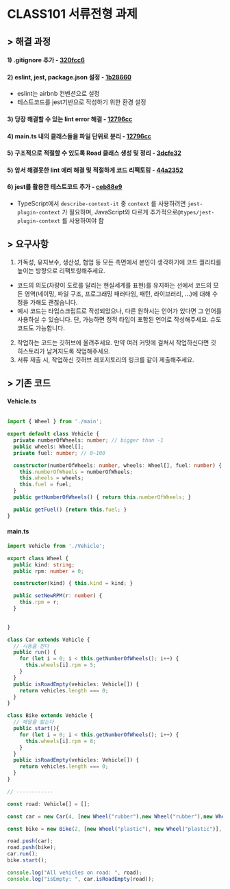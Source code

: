 # CLASS101 서류전형 과제

## **> 해결 과정**

#### 1) .gitignore 추가 - [320fcc6](https://github.com/dididy/class101-quiz/commit/320fcc67cfb6a34053c48cb20c1398cad5a8e7d8)

#### 2) eslint, jest, package.json 설정 - [1b28660](https://github.com/dididy/class101-quiz/commit/1b2866054a99d57da392abedec1c09b6d9bf7f0b)

- eslint는 airbnb 컨벤션으로 설정
- 테스트코드를 jest기반으로 작성하기 위한 환경 설정

#### 3) 당장 해결할 수 있는 lint error 해결 - [12796cc](https://github.com/dididy/class101-quiz/commit/12796cc6229232a00c082e8c2d2008944f77090d)

#### 4) main.ts 내의 클래스들을 파일 단위로 분리 - [12796cc](https://github.com/dididy/class101-quiz/commit/12796cc6229232a00c082e8c2d2008944f77090d)

#### 5) 구조적으로 적절할 수 있도록 Road 클래스 생성 및 정리 - [3dcfe32](https://github.com/dididy/class101-quiz/commit/3dcfe32bfc108f07ec6940a9e3f733615dc4f034)

#### 5) 앞서 해결못한 lint 에러 해결 및 적절하게 코드 리팩토링 - [44a2352](https://github.com/dididy/class101-quiz/commit/44a2352f33e730aa46720c99d7ca61f10ccca597)

#### 6) jest를 활용한 테스트코드  추가 - [ceb88e9](https://github.com/dididy/class101-quiz/commit/ceb88e9b06855bf0d2aede115d024099086452fc)

- TypeScript에서 `describe-context-it` 중 `context` 를 사용하려면 `jest-plugin-context` 가 필요하며, JavaScript와 다르게 추가적으로`@types/jest-plugin-context` 를 사용하여야 함

## **> 요구사항**

1. 가독성, 유지보수, 생산성, 협업 등 모든 측면에서 본인이 생각하기에 코드 퀄리티를 높이는 방향으로 리팩토링해주세요.
  - 코드의 의도(차량이 도로를 달리는 현실세계를 표현)를 유지하는 선에서 코드의 모든 영역(네이밍, 파일 구조, 프로그래밍 패러다임, 패턴, 라이브러리, …)에 대해 수정을 가해도 괜찮습니다.
  - 예시 코드는 타입스크립트로 작성되었으나, 다른 원하시는 언어가 있다면 그 언어를 사용하실 수 있습니다. 단, 가능하면 정적 타입이 포함된 언어로 작성해주세요. 슈도코드도 가능합니다.
2. 작업하는 코드는 깃허브에 올려주세요. 만약 여러 커밋에 걸쳐서 작업하신다면 깃 히스토리가 남겨지도록 작업해주세요.
3. 서류 제출 시, 작업하신 깃허브 레포지토리의 링크를 같이 제출해주세요.

## **> 기존 코드**

#### Vehicle.ts

```typescript

import { Wheel } from './main';

export default class Vehicle {
  private numberOfWheels: number; // bigger than -1
  public wheels: Wheel[];
  private fuel: number; // 0~100

  constructor(numberOfWheels: number, wheels: Wheel[], fuel: number) {
    this.numberOfWheels = numberOfWheels;
    this.wheels = wheels;
    this.fuel = fuel;
  }
  public getNumberOfWheels() { return this.numberOfWheels; }

  public getFuel() {return this.fuel; }
}
```

#### main.ts

```typescript
import Vehicle from './Vehicle';

export class Wheel {
  public kind: string;
  public rpm: number = 0;

  constructor(kind) { this.kind = kind; }

  public setNewRPM(r: number) {
    this.rpm = r;
  }

  
}

class Car extends Vehicle {
  // 시동을 켠다
  public run() {
    for (let i = 0; i < this.getNumberOfWheels(); i++) {
      this.wheels[i].rpm = 5;
    }
  }
  public isRoadEmpty(vehicles: Vehicle[]) {
    return vehicles.length === 0;
  }
}

class Bike extends Vehicle {
  // 페달을 밟는다
  public start(){
    for (let i = 0; i < this.getNumberOfWheels(); i++) {
      this.wheels[i].rpm = 8;
    }
  }
  public isRoadEmpty(vehicles: Vehicle[]) {
    return vehicles.length === 0;
  }
}

// ------------

const road: Vehicle[] = [];

const car = new Car(4, [new Wheel("rubber"),new Wheel("rubber"),new Wheel("rubber"),new Wheel("ribber")], 100);

const bike = new Bike(2, [new Wheel("plastic"), new Wheel("plastic")], 50);

road.push(car);
road.push(bike);
car.run();
bike.start();

console.log("All vehicles on road: ", road);
console.log("isEmpty: ", car.isRoadEmpty(road));

```

